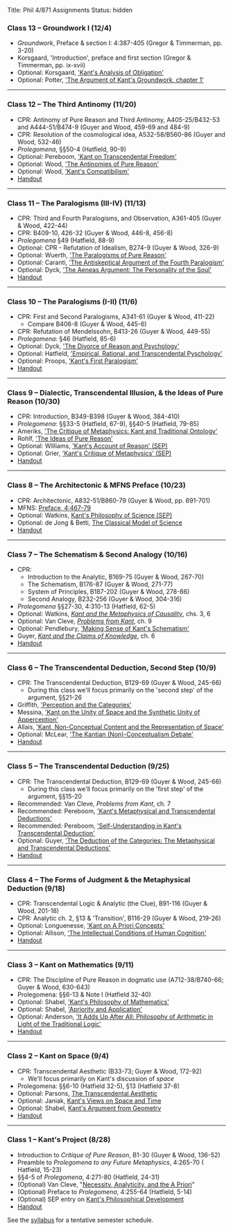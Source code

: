 Title: Phil 4/871 Assignments
Status: hidden

<!-- ### Class 15 - Groundwork III (12/18) -->

<!-- - *Groundwork*, section III: 4:446-63 (Gregor & Timmerman, pp. 56-72) -->
<!-- - Korsgaard, 'Introduction', third section (Gregor & Timmerman, pp. -->
<!--   xxviii-xxxiii) -->
<!-- - Optional: O'Neil, ['Reason and Autonomy in *Grundlegung* III'](|filename|/pdfs/871kant/OneilReason.pdf) -->
<!-- - Optional: Korsgaard, 'Morality as Freedom', ch. 6 in *Creating the Kingdom of -->
<!--   Ends* -->

<!-- --- -->


<!-- ### Class 14 - Groundwork II (12/11) --> 

<!-- - *Groundwork*, section II: 4:406-45 (Gregor & Timmerman, pp. 21-55) -->
<!-- - Korsgaard, 'Introduction', second section (Gregor & Timmerman, pp. xvii-xxviii) -->
<!-- - Optional: O'Neil, [Consistency in Action](|filename|/pdfs/871kant/OneilConsistency.pdf) -->
<!-- - Optional: Korsgaard, 'Kant's Formula of Universal Law' & 'Kant's Formula of Humanitty', chs. 3 & 4 in *Creating the -->
<!--   Kingdom of Ends* -->
<!-- - Optional: Wood, ['Humanity'](|filename|/pdfs/871kant/WoodHumanity.pdf), ch. 5 of *Kantian Ethics* -->

<!-- --- -->

### Class 13 – Groundwork I (12/4)

- *Groundwork*, Preface & section I: 4:387-405 (Gregor & Timmerman, pp. 3-20)
- Korsgaard, 'Introduction', preface and first section (Gregor & Timmerman, pp. ix-xvii)
- Optional: Korsgaard, ['Kant's Analysis of Obligation'](|filename|/pdfs/871kant/KorsgaardObligation.pdf)
- Optional: Potter, ['The Argument of Kant's Groundwork, chapter 1'](|filename|/pdfs/871kant/PotterGroundwork1.pdf)

---

### Class 12 – The Third Antinomy (11/20) ###

- CPR: Antinomy of Pure Reason and Third Antinomy, A405-25/B432-53 and 
  A444-51/B474-9 (Guyer and Wood, 459-69 and 484-9)
- CPR: Resolution of the cosmological idea, A532-58/B560-86 (Guyer and Wood, 
  532-46)
- *Prolegomena*, §§50-4 (Hatfield, 90-9)
- Optional: Pereboom, ['Kant on Transcendental Freedom'](https://www.dropbox.com/s/5i3pofvwannostk/pereboom2006b.pdf?dl=0)
- Optional: Wood, ['The Antinomies of Pure Reason'](https://www.dropbox.com/s/o0zmd55l52dxq7w/Guyer%202010%20The%20Antinomies%20of%20Pure%20Reason.pdf?dl=0)
- Optional: Wood, ['Kant's Compatibilism'](https://www.dropbox.com/s/s7qmfim3ejpq22x/Wood%201984%20Kant%27s%20Compatibilism.pdf?dl=0)
- [Handout](|filename|/pdfs/871kant/12_KantAntinomy.pdf)

---

### Class 11 – The Paralogisms (III-IV) (11/13) 

- CPR: Third and Fourth Paralogisms, and Observation, A361-405 (Guyer & Wood, 422-44)
- CPR: B409-10, 426-32 (Guyer & Wood, 446-8, 456-8)
- *Prolegomena* §49 (Hatfield, 88-9)
- Optional: CPR - Refutation of Idealism, B274-9 (Guyer & Wood, 326-9)
- Optional: Wuerth, ['The Paralogisms of Pure Reason'](https://www.dropbox.com/s/npcf7x15ep2r7j7/wuerth2010.pdf?dl=0)
- Optional: Caranti, ['The Antiskeptical Argument of the Fourth Paralogism'](|filename|/pdfs/871kant/caranti2007_ch.4.pdf)
- Optional: Dyck, ['The Aeneas Argument: The Personality of the Soul'](|filename|/pdfs/871kant/dyck2010.pdf)
- [Handout](|filename|/pdfs/871kant/11_KantRP2.pdf)

---

### Class 10 – The Paralogisms (I-II) (11/6) ###

- CPR: First and Second Paralogisms, A341-61 (Guyer & Wood, 411-22)
  + Compare B406-8 (Guyer & Wood, 445-6)
- CPR: Refutation of Mendelssohn, B413-26 (Guyer & Wood, 449-55)
- *Prolegomena*: §46 (Hatfield, 85-6)
- Optional: Dyck, ['The Divorce of Reason and Psychology'](https://www.dropbox.com/s/ixfbmaj8it5xyb5/dyck2009.pdf?dl=0)
- Optional: Hatfield, ['Empirical, Rational, and Transcendental Pyschology'](https://www.dropbox.com/s/gr8i47ihgvdkfel/hatfield1992.pdf?dl=0)
- Optional: Proops, ['Kant's First Paralogism'](https://www.dropbox.com/s/ps6r04la4tvt9hr/proops2010.pdf?dl=0)
- [Handout](|filename|/pdfs/871kant/10_KantRP1.pdf)

---

### Class 9 – Dialectic, Transcendental Illusion, & the Ideas of Pure Reason (10/30)

- CPR: Introduction, B349-B398 (Guyer & Wood, 384-410)
- *Prolegomena*: §§33-5 (Hatfield, 67-9), §§40-5 (Hatfield, 79-85)
- Ameriks, ['The Critique of Metaphysics: Kant and Traditional Ontology'](https://www.dropbox.com/s/uva8t1ssufbz35k/ameriks1992.pdf?dl=0)
- Rohlf, ['The Ideas of Pure Reason'](https://www.dropbox.com/s/lblcrj0k4rzpxjs/rohlf2010.pdf?dl=0)
- Optional: Williams, ['Kant's Account of Reason' (SEP)](http://plato.stanford.edu/entries/kant-reason/)
- Optional: Grier, ['Kant's Critique of Metaphysics' (SEP)](http://plato.stanford.edu/entries/kant-metaphysics/)
- [Handout](|filename|/pdfs/871kant/9_KantDialectic.pdf)

---

### Class 8 – The Architectonic & MFNS Preface (10/23) ###

- CPR: Architectonic, A832-51/B860-79 (Guyer & Wood, pp. 691-701)
- MFNS: [Preface, 4:467-79](|filename|/pdfs/871kant/MFNS_Preface.pdf)
- Optional: Watkins, [Kant's Philosophy of Science (SEP)](http://plato.stanford.edu/entries/kant-science/)
- Optional: de Jong & Betti, [The Classical Model of Science](https://www.dropbox.com/s/z1va212ofakopnl/de%20jong2010.pdf?dl=0)
- [Handout](|filename|/pdfs/871kant/8_KantArchitectonic.pdf)

---

### Class 7 – The Schematism & Second Analogy (10/16)
 
- CPR: 
    + Introduction to the Analytic, B169-75 (Guyer & Wood, 267-70)
    + The Schematism, B176-87 (Guyer & Wood, 271-77)
    + System of Principles, B187-202 (Guyer & Wood, 278-86)
    + Second Analogy, B232-256 (Guyer & Wood, 304-316)
- *Prolegomena* §§27-30, 4:310-13 (Hatfield, 62-5)
- Optional: Watkins, [*Kant and the Metaphysics of Causality*](https://www.dropbox.com/s/n46hz0hv95sk41k/watkins2005.pdf?dl=0), chs. 3, 6
- Optional: Van Cleve, [*Problems from Kant*](https://www.dropbox.com/s/afskaiurw2gu086/van%20cleve1999.pdf), ch. 9
- Optional: Pendlebury, ['Making Sense of Kant's Schematism'](https://www.dropbox.com/s/8i48n6pz1j4cnpc/pendlebury1995.pdf?dl=0)
- Guyer, [*Kant and the Claims of Knowledge*](https://www.dropbox.com/s/wmt4ulo1mo4byoh/guyer1987.pdf?dl=0), ch. 6
- [Handout](|filename|/pdfs/871kant/7_KantSchematismCausation.pdf)

---

### Class 6 – The Transcendental Deduction, Second Step (10/9) ###

- CPR: The Transcendental Deduction, B129-69 (Guyer & Wood, 245-66)
    + During this class we'll focus primarily on the 'second step' of the
      argument, §§21-26
- Griffith, ['Perception and the Categories'](https://www.dropbox.com/s/lrnvxshiw9eee54/griffith2012.pdf?dl=0)
- Messina, ['Kant on the Unity of Space and the Synthetic Unity of Apperception'](https://www.dropbox.com/s/k8lp17eeqq0v4mp/messina2014.pdf?dl=0)
- Allais, ['Kant, Non-Conceptual Content and the Representation of Space'](https://www.dropbox.com/s/m8koh16zdf6xd51/allais2009.pdf?dl=0)
- Optional: McLear, ['The Kantian (Non)-Conceptualism Debate'](|filename|/pdfs/papers/KantConceptualism.pdf)
- [Handout](|filename|/pdfs/871kant/6_KantTDII.pdf)

---

### Class 5 – The Transcendental Deduction (9/25) ###

- CPR: The Transcendental Deduction, B129-69 (Guyer & Wood, 245-66)
    + During this class we'll focus primarily on the 'first step' of the
      argument, §§15-20
- Recommended: Van Cleve, *Problems from Kant*, ch. 7 
- Recommended: Pereboom, ['Kant's Metaphysical and Transcendental Deductions'](https://www.dropbox.com/s/bn49z2qpffkq5uv/pereboom2006.pdf?dl=0)
- Recommended: Pereboom, ['Self-Understanding in Kant's Transcendental Deduction'](https://www.dropbox.com/s/e8c8jq3e380a3hb/pereboom1995.pdf?dl=0)
- Optional: Guyer, ['The Deduction of the Categories: The Metaphysical and Transcendental Deductions'](https://www.dropbox.com/s/fu32owtdal7ldx9/guyer2010a.pdf?dl=0)
- [Handout]( |filename|/pdfs/871kant/5_KantTDI.pdf )

---

### Class 4 – The Forms of Judgment & the Metaphysical Deduction (9/18) ###

- CPR: Transcendental Logic & Analytic (the Clue), B91-116 (Guyer & Wood, 201-18)
- CPR: Analytic ch. 2, §13 & 'Transition', B116-29 (Guyer & Wood, 219-26)
- Optional: Longuenesse, ['Kant on A Priori Concepts']( |filename|/pdfs/871kant/longuenesseMD.pdf)
- Optional: Allison, ['The Intellectual Conditions of Human Cognition']( |filename|/pdfs/871kant/AllisonMD.pdf)
- [Handout](|filename|/pdfs/871kant/4_KantMD.pdf)

---

### Class 3 – Kant on Mathematics (9/11)

- CPR: The Discipline of Pure Reason in dogmatic use (A712-38/B740-66; Guyer & Wood, 630-643)
- Prolegomena: §§6-13 & Note I (Hatfield 32-40)
- Optional: Shabel, ['Kant's Philosophy of Mathematics'](http://plato.stanford.edu/entries/kant-mathematics/)
- Optional: Shabel, ['Apriority and Application'](https://www.dropbox.com/s/c0bm4u2x8kggrt2/shabel2005.pdf?dl=0)
- Optional: Anderson, ['It Adds Up After All: Philosophy of Arithmetic in Light of the Traditional Logic'](https://www.dropbox.com/s/10ufndmtlf60adw/anderson2004.pdf?dl=0)
- [Handout](|filename|/pdfs/871kant/3_KantMath.pdf)

---

### Class 2 – Kant on Space (9/4) ###

- CPR: Transcendental Aesthetic (B33-73; Guyer & Wood, 172-92)
    + We'll focus primarily on Kant's discussion of *space*
- Prolegomena: §§6-10 (Hatfield 32-5), §13 (Hatfield 37-8)
- Optional: Parsons, [The Transcendental Aesthetic](https://www.dropbox.com/s/pqu2fhedpn22e3c/parsons1992.pdf?dl=0)
- Optional: Janiak, [Kant's Views on Space and Time](http://plato.stanford.edu/entries/kant-spacetime/)
- Optional: Shabel, [Kant's Argument from Geometry](https://www.dropbox.com/s/dgnpaacw4fez7ct/shabel2004.pdf?dl=0)
- [Handout](|filename|/pdfs/871kant/2_KantSpace.pdf)

---

### Class 1 – Kant's Project (8/28) ###

- Introduction to *Critique of Pure Reason*, B1-30 (Guyer & Wood, 136-52)
- Preamble to *Prolegomena to any Future Metaphysics*, 4:265-70 (
Hatfield, 15-23)
- §§4-5 of *Prolegomena*, 4:271-80 (Hatfield, 24-31)
- (Optional) Van Cleve, "[Necessity, Analyticity, and the A
  Priori](|filename|/pdfs/871kant/VanCleveNecessity.pdf)"
- (Optional) Preface to *Prolegomena*, 4:255-64 (Hatfield, 5-14)
- (Optional) SEP entry on [Kant's Philosophical Development](http://plato.stanford.edu/entries/kant-development/)
- [Handout](|filename|/pdfs/871kant/1_KantProject.pdf)

See the [syllabus](|filename|/pdfs/871kant/KantSyllabus.pdf) for a
tentative semester schedule. 

<!-- 

### Class 2 – Kant on Space (9/4) ###

- *CPR*: Transcendental Aesthetic, B33-46, B49-73 (G&W, 172-8, 182-92)
- (Recommended) Janiak, "[Kant's Views on Space and
  Time](http://plato.stanford.edu/archives/win2012/entries/kant-spacetime
/)"
- (Recommended) Van Cleve, "[The Ideality of Space: Incongruent Counterparts
  ](|filename|/pdfs/871kant/VanCleveCounterparts.pdf)"

### Class 3 – Kant on Mathematics (9/11) ###

- *CPR*: "The discipline of pure reason in dogmatic use" B741-66 (G&W 630-43)
- *Prolegomena*: §§6-13 & Note I, 4:280-88 (H 32-40)
- (Recommended) Shabel, "[Kant's Philosophy of Mathematics](|filename|/pdfs/
  871kant/shabel2006.pdf)"
- (Recommended) Shabel, "[Apriority and Application: Philosophy of Mathematics
  in the Modern Period](|filename|/pdfs/871kant/shabel2005)"

### Class 4 – The Categories: The Metaphysical Deduction (9/18) ###


### Class 5 – The Categories: The Transcendental Deduction I (9/25) ###


### Class 6 – The Categories: The Transcendental Deduction II (9/30) ###


### Class 7 – Schematism & the Second Analogy (10/9) ###


  -->
